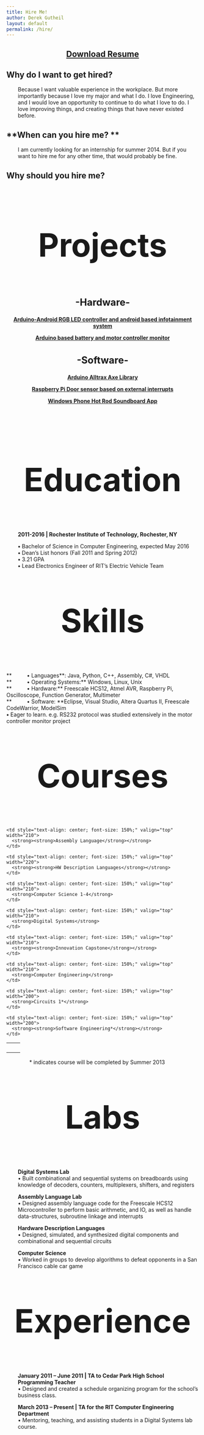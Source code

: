 ```yaml
---
title: Hire Me!
author: Derek Gutheil
layout: default
permalink: /hire/
---
```

<h2 style="text-align: center;">
  <a href="http://derekgutheil.com/wp-content/uploads/2014/01/Derek-Gutheil-Electrical-Hardware-Resume-1-8-14.pdf">Download Resume</a>
</h2>

## **Why do I want to get hired?**

<p style="padding-left: 30px;">
  Because I want valuable experience in the workplace. But more importantly because I love my major and what I do. I love Engineering, and I would love an opportunity to continue to do what I love to do. I love improving things, and creating things that have never existed before.
</p>

## **When can you hire me? **

<p style="padding-left: 30px;">
  I am currently looking for an internship for summer 2014. But if you want to hire me for any other time, that would probably be fine.
</p>

## **Why should you hire me?**

<span> </span>

<p style="text-align: center; font-size: 600%;">
  <strong>Projects</strong>
</p>

<h2 style="text-align: center; font-size: 180%;">
  <strong>-Hardware-</strong>
</h2>

<p style="text-align: center;">
  <strong><a href="http://derekgutheil.com/adruino-android-bluetooth-rgb-led-controller/">Arduino-Android RGB LED controller and android based infotainment system</a></strong>
</p>

<p style="text-align: center;">
  <a href="http://derekgutheil.com/arduino-based-battery-and-motor-controller-monitor/"><strong>Arduino based battery and motor controller monitor</strong></a>
</p>

<h2 style="text-align: center; font-size: 180%;">
  <strong>-Software-</strong>
</h2>

<p style="text-align: center;">
  <a href="http://derekgutheil.com/arduino-alltrax-axe-library/"><strong>Arduino Alltrax Axe Library</strong></a>
</p>

<p style="text-align: center;">
  <strong><a href="http://derekgutheil.com/playing-sounds-using-external-interrupts-on-a-raspberry-pi/">Raspberry Pi Door sensor based on external interrupts</a></strong>
</p>

<p style="text-align: center;">
  <a href="http://www.windowsphone.com/en-us/store/app/hot-rod/29a95116-ebbb-4ed6-8a54-88b5c475694b"><strong>Windows Phone Hot Rod Soundboard App</strong></a>
</p>

&nbsp;

&nbsp;

<p style="text-align: center; font-size: 600%;">
  <strong>Education</strong>
</p>

<p style="padding-left: 30px;">
  <strong>2011-2016 | Rochester Institute of Technology, Rochester, NY</strong>
</p>

<p style="padding-left: 30px;">
  <strong>•</strong> Bachelor of Science in Computer Engineering, expected May 2016<br /> <strong>•</strong> Dean&#8217;s List honors (Fall 2011 and Spring 2012)<br /> <strong>•</strong> 3.21 GPA<br /> <strong>•</strong> Lead Electronics Engineer of RIT&#8217;s Electric Vehicle Team
</p>

<p style="text-align: center; font-size: 600%;">
  <strong>Skills</strong>
</p>

**          • Languages**: Java, Python, C++, Assembly, C#, VHDL  
**          • Operating Systems:** Windows, Linux, Unix  
**          • Hardware:** Freescale HCS12, Atmel AVR, Raspberry Pi, Oscilloscope, Function Generator, Multimeter  
**          • Software: **Eclipse, Visual Studio, Altera Quartus II, Freescale CodeWarrior, ModelSim  
**•** Eager to learn. e.g. RS232 protocol was studied extensively in the motor controller monitor project

<p style="text-align: center; font-size: 600%;">
  <strong>Courses</strong>
</p>

<table width="590" border="0" cellspacing="15" cellpadding="0">
  <tr>
    <td valign="top" width="20">
    </td>
    
    <td style="text-align: center; font-size: 150%;" valign="top" width="210">
      <strong><strong>Assembly Language</strong></strong>
    </td>
    
    <td style="text-align: center; font-size: 150%;" valign="top" width="220">
      <strong><strong>HW Description Languages</strong></strong>
    </td>
  </tr>
  
  <tr>
    <td valign="top" width="20">
    </td>
    
    <td style="text-align: center; font-size: 150%;" valign="top" width="210">
      <strong>Computer Science 1-4</strong>
    </td>
    
    <td style="text-align: center; font-size: 150%;" valign="top" width="210">
      <strong>Digital Systems</strong>
    </td>
  </tr>
  
  <tr>
    <td valign="top" width="20">
    </td>
    
    <td style="text-align: center; font-size: 150%;" valign="top" width="210">
      <strong><strong>Innovation Capstone</strong></strong>
    </td>
    
    <td style="text-align: center; font-size: 150%;" valign="top" width="210">
      <strong>Computer Engineering</strong>
    </td>
  </tr>
  
  <tr>
    <td valign="top" width="20">
    </td>
    
    <td style="text-align: center; font-size: 150%;" valign="top" width="200">
      <strong>Circuits 1*</strong>
    </td>
    
    <td style="text-align: center; font-size: 150%;" valign="top" width="200">
      <strong><strong>Software Engineering*</strong></strong>
    </td>
  </tr>
</table>

<p style="text-align: left; padding-left: 60px;">
  * indicates course will be completed by Summer 2013
</p>

<p style="text-align: center; font-size: 600%;">
  <strong>Labs</strong>
</p>

<p style="padding-left: 30px;">
  <strong>Digital Systems Lab</strong><br /> • Built combinational and sequential systems on breadboards using knowledge of decoders, counters, multiplexers, shifters, and registers
</p>

<p style="padding-left: 30px;">
  <strong>Assembly Language Lab</strong><br /> • Designed assembly language code for the Freescale HCS12 Microcontroller to perform basic arithmetic, and IO, as well as handle data-structures, subroutine linkage and interrupts
</p>

<p style="padding-left: 30px;">
  <strong>Hardware Description Languages</strong><br /> • Designed, simulated, and synthesized digital components and combinational and sequential circuits
</p>

<p style="padding-left: 30px;">
  <strong>Computer Science</strong><br /> • Worked in groups to develop algorithms to defeat opponents in a San Francisco cable car game
</p>

<p style="text-align: center; font-size: 600%;">
  <strong>Experience</strong>
</p>

<p style="padding-left: 30px;">
  <strong>January 2011 &#8211; June 2011 | TA to Cedar Park High School Programming Teacher</strong><br /> • Designed and created a schedule organizing program for the school&#8217;s business class.
</p>

<p style="padding-left: 30px;">
  <strong>March 2013 &#8211; Present | TA for the RIT Computer Engineering Department</strong><br /> • Mentoring, teaching, and assisting students in a Digital Systems lab course.
</p>
